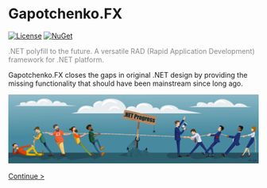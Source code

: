 # Gapotchenko.FX

[![License](https://img.shields.io/badge/license-MIT-green.svg)](LICENSE)
[![NuGet](https://img.shields.io/nuget/v/Gapotchenko.FX.svg)](https://www.nuget.org/packages/Gapotchenko.FX)

<font color="#888">.NET polyfill to the future. A versatile RAD (Rapid Application Development) framework for .NET platform.</font>

Gapotchenko.FX closes the gaps in original .NET design by providing the missing functionality that should have been mainstream since long ago.

![.NET Progress ca. 2012 - 2018](Documentation/Assets/dotnet-progress-ca-2012-2018.png?raw=true ".NET Progress ca. 2012 - 2018")

[Continue >](Source/Gapotchenko.FX#gapotchenkofx)
